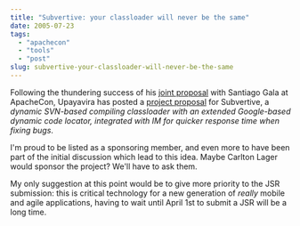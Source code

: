 ```yaml
---
title: "Subvertive: your classloader will never be the same"
date: 2005-07-23
tags: 
  - "apachecon"
  - "tools"
  - "post"
slug: subvertive-your-classloader-will-never-be-the-same
---
```


Following the thundering success of his [joint proposal](http://flickr.com/photos/93787850@N00/27763375/in/photostream/) with Santiago Gala at ApacheCon, Upayavira has posted a [project proposal](http://marc.theaimsgroup.com/?l=incubator-general&m=112204944709374&w=2) for Subvertive, a _dynamic SVN-based compiling classloader with an extended Google-based dynamic code locator, integrated with IM for quicker response time when fixing bugs_.

I'm proud to be listed as a sponsoring member, and even more to have been part of the initial discussion which lead to this idea. Maybe Carlton Lager would sponsor the project? We'll have to ask them.

My only suggestion at this point would be to give more priority to the JSR submission: this is critical technology for a new generation of _really_ mobile and agile applications, having to wait until April 1st to submit a JSR will be a long time.
